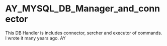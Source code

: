 # AY_MYSQL_DB_Manager_and_connector
This DB Handler is includes connector, sercher and executor of commands.
I wrote it many  years ago.
AY

